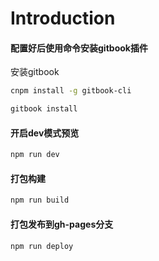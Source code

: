 # Introduction

#### 配置好后使用命令安装gitbook插件

安装gitbook

```bash
cnpm install -g gitbook-cli 
```

```bash
gitbook install
```

#### 开启dev模式预览
```bash
npm run dev
```

#### 打包构建
```bash
npm run build
```

#### 打包发布到gh-pages分支
```bash
npm run deploy
```